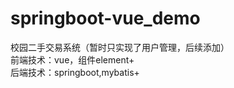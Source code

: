 ﻿# springboot-vue_demo
校园二手交易系统（暂时只实现了用户管理，后续添加）<br>
前端技术：vue，组件element+ <br>
后端技术：springboot,mybatis+
